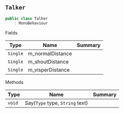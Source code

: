 ## `Talker`

```csharp
public class Talker
    : MonoBehaviour

```

Fields

| Type | Name | Summary | 
| --- | --- | --- | 
| `Single` | m_normalDistance |  | 
| `Single` | m_shoutDistance |  | 
| `Single` | m_visperDistance |  | 


Methods

| Type | Name | Summary | 
| --- | --- | --- | 
| `void` | Say(`Type` type, `String` text) |  | 


